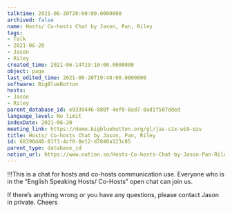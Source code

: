 ```yaml
---
talktime: 2021-06-20T20:00:00.0000000
archived: false
name: Hosts/ Co-hosts Chat by Jason, Pan, Riley
tags:
- Talk
- 2021-06-20
- Jason
- Riley
created_time: 2021-06-14T19:10:00.0000000
object: page
last_edited_time: 2021-06-20T19:48:00.0000000
software: BigBlueBotton
hosts:
- Jason
- Riley
parent_database_id: e9339446-880f-4ef0-8ad7-8ad1f507dded
language_level: No limit
indexDate: 2021-06-20
meeting_link: https://demo.bigbluebutton.org/gl/jas-s1x-wi9-qzv
title: Hosts/ Co-hosts Chat by Jason, Pan, Riley
id: 68390d48-81f3-4cf0-8e12-d7840a123c85
parent_type: database_id
notion_url: https://www.notion.so/Hosts-Co-hosts-Chat-by-Jason-Pan-Riley-68390d4881f34cf08e12d7840a123c85
---
```


!!!This is a chat for hosts and co-hosts communication use. Everyone who is in the “English Speaking Hosts/ Co-Hosts” open chat can join us.

If there’s anything wrong or you have any questions, please contact Jason in private. Cheers

